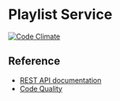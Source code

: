 # Playlist Service

[![Code Climate](https://codeclimate.com/github/Tapelistfm/playlist/badges/gpa.svg)](https://codeclimate.com/github/Tapelistfm/playlist)

## Reference

 * [REST API documentation](http://docs.tlplaylist.apiary.io/)
 * [Code Quality](https://codeclimate.com/github/Tapelistfm/playlist)
